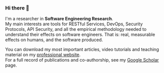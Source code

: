 ### Hi there 👋

I'm a researcher in **Software Engineering Research**.  
My main interests are tools for RESTful Services, DevOps, Security Protocols, API Security, and all the empirical methodology needed to understand their effects on software engineers. That is: real, measurable effects on humans, and the software produced.

You can download my most important articles, video tutorials and teaching material on my [professional website](https://m5c.github.io/).  
For a full record of publications and co-authorship, see my [Google Scholar](https://scholar.google.ca/citations?user=WaOa-hcAAAAJ) page.
